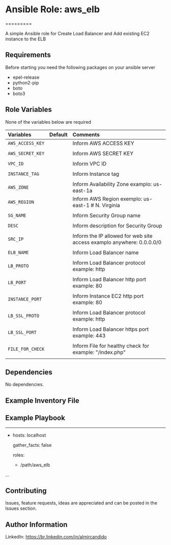 # Ansible Role: aws_elb
=========

A simple Ansible role for Create Load Balancer and Add existing EC2 instance to the ELB


Requirements
------------
Before starting you need the following packages on your ansible server
- epel-release
- python2-pip
- boto
- boto3


Role Variables
--------------


None of the variables below are required

| Variables                                    | Default                       | Comments                                                                                 |                               
| :---                                         | :---                          | :---
| `AWS_ACCESS_KEY`			                       |                  			       | Inform AWS ACCESS KEY
|                                              |                               |
| `AWS_SECRET_KEY`			                       |                  			       | Inform AWS SECRET KEY
|                                              |                               |                                     
| `VPC_ID`                                     |                               | Inform VPC ID
|                                              |                               |
| `INSTANCE_TAG`         		                   |                               | Inform Instance tag
|                                              |                               |
| `AWS_ZONE`                                   |                               | Inform Availability Zone examplo: us-east-1a |                                              |                               |
| `AWS_REGION`				                         |                  			       | Inform AWS Region exemplo: us-east-1 # N. Virginia
|						                                   |                               |
| `SG_NAME`      			                         |                  			       | Inform Security Group name
|                                              |                               |
| `DESC`				                               |                  			       | Inform description for Security Group
|                                              |                               |
| `SRC_IP`      			                         |                  			       | Inform the IP allowed for web site access examplo anywhere: 0.0.0.0/0
|                                              |                               |
| `ELB_NAME`     			                         |                  			       | Inform Load Balancer name
|                                              |                               |
| `LB_PROTO`     			                         |                  			       | Inform Load Balancer protocol example: http
|                                              |                               |
| `LB_PORT`                                    |                               | Inform Load Balancer http port example: 80
|				                                       |                               |
| `INSTANCE_PORT`                              |                               | Inform Instance EC2 http port example: 80
|                                              |                               |
| `LB_SSL_PROTO`                               |                               | Inform Load Balancer protocol example: http
|                                              |                               |
| `LB_SSL_PORT`				                         |                  			       | Inform Load Balancer https port example: 443
|                                              |                               |
| `FILE_FOR_CHECK`                             |                               | Inform File for healthy check for example: "/index.php"
|                                              |                               |                             

Dependencies
------------

No dependencies.


Example Inventory File
----------------------

Example Playbook
----------------

---
- hosts: localhost

  gather_facts: false
  
  roles:
  
    - /path/aws_elb

...


## Contributing

Issues, feature requests, ideas are appreciated and can be posted in the Issues section.


Author Information
------------------
LinkedIn: https://br.linkedin.com/in/almircandido
